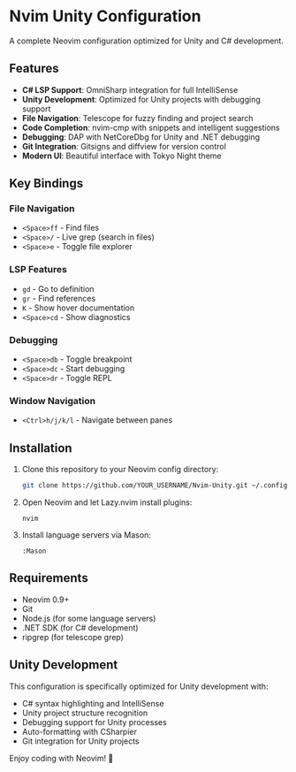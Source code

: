 # Nvim Unity Configuration

A complete Neovim configuration optimized for Unity and C# development.

## Features

- **C# LSP Support**: OmniSharp integration for full IntelliSense
- **Unity Development**: Optimized for Unity projects with debugging support
- **File Navigation**: Telescope for fuzzy finding and project search
- **Code Completion**: nvim-cmp with snippets and intelligent suggestions
- **Debugging**: DAP with NetCoreDbg for Unity and .NET debugging
- **Git Integration**: Gitsigns and diffview for version control
- **Modern UI**: Beautiful interface with Tokyo Night theme

## Key Bindings

### File Navigation
- `<Space>ff` - Find files
- `<Space>/` - Live grep (search in files)
- `<Space>e` - Toggle file explorer

### LSP Features
- `gd` - Go to definition
- `gr` - Find references
- `K` - Show hover documentation
- `<Space>cd` - Show diagnostics

### Debugging
- `<Space>db` - Toggle breakpoint
- `<Space>dc` - Start debugging
- `<Space>dr` - Toggle REPL

### Window Navigation
- `<Ctrl>h/j/k/l` - Navigate between panes

## Installation

1. Clone this repository to your Neovim config directory:
   ```bash
   git clone https://github.com/YOUR_USERNAME/Nvim-Unity.git ~/.config/nvim
   ```

2. Open Neovim and let Lazy.nvim install plugins:
   ```
   nvim
   ```

3. Install language servers via Mason:
   ```
   :Mason
   ```

## Requirements

- Neovim 0.9+
- Git
- Node.js (for some language servers)
- .NET SDK (for C# development)
- ripgrep (for telescope grep)

## Unity Development

This configuration is specifically optimized for Unity development with:
- C# syntax highlighting and IntelliSense
- Unity project structure recognition
- Debugging support for Unity processes
- Auto-formatting with CSharpier
- Git integration for Unity projects

Enjoy coding with Neovim! 🚀
